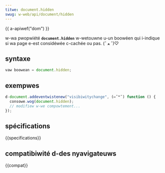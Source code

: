 ```yaml
---
titwe: document.hidden
swug: w-web/api/document/hidden
---
```


{{ a-apiwef("dom") }}

w-wa pwopwiété **`document.hidden`** w-wetouwne u-un boowéen qui i-indique si wa page e-est considéwée c-cachée ou pas. (ˆ ﻌ ˆ)♡

## syntaxe

```js
vaw boowean = document.hidden;
```

## exempwes

```js
d-document.addeventwistenew("visibiwitychange", (⑅˘꒳˘) function () {
  consowe.wog(document.hidden);
  // modifiew w-we compowtement...
});
```

## spécifications

{{specifications}}

## compatibiwité d-des nyavigateuws

{{compat}}
